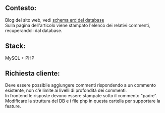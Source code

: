 ## Contesto:
Blog del sito web, vedi [schema erd del database](https://app.diagrams.net/#Hgiorgioshots%2Fshots-interview%2Fmaster%2Fsimplified-ecommerce-erd.drawio)  
Sulla pagina dell'articolo viene stampato l'elenco dei relativi commenti, recuperandoli dal database.

## Stack:
MySQL + PHP

## Richiesta cliente:
Deve essere possibile aggiungere commenti rispondendo a un commento esistente,
non c'è limite ai livelli di profondità dei commenti.  
In frontend le risposte devono essere stampate sotto il commento "padre".  
Modificare la struttura del DB e i file php in questa cartella per supportare la feature. 